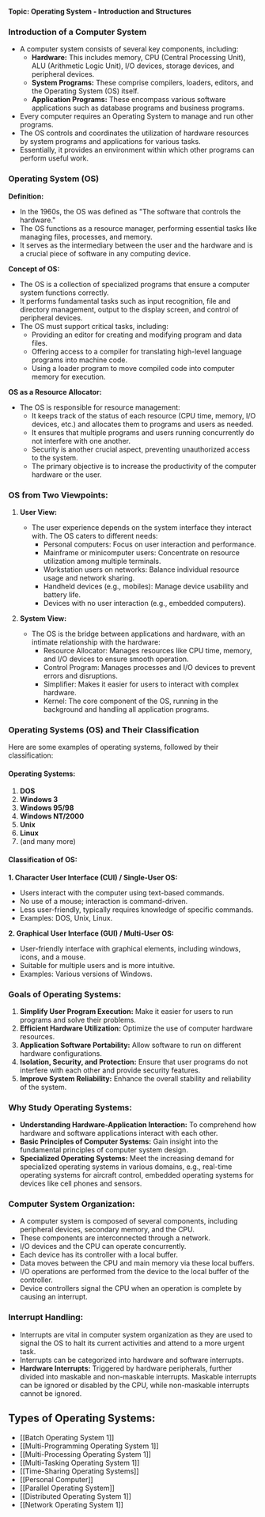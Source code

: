 **Topic: Operating System - Introduction and Structures**

### **Introduction of a Computer System**

- A computer system consists of several key components, including:
  - **Hardware:** This includes memory, CPU (Central Processing Unit), ALU (Arithmetic Logic Unit), I/O devices, storage devices, and peripheral devices.
  - **System Programs:** These comprise compilers, loaders, editors, and the Operating System (OS) itself.
  - **Application Programs:** These encompass various software applications such as database programs and business programs.
- Every computer requires an Operating System to manage and run other programs.
- The OS controls and coordinates the utilization of hardware resources by system programs and applications for various tasks.
- Essentially, it provides an environment within which other programs can perform useful work.

### **Operating System (OS)**

**Definition:**
- In the 1960s, the OS was defined as "The software that controls the hardware."
- The OS functions as a resource manager, performing essential tasks like managing files, processes, and memory.
- It serves as the intermediary between the user and the hardware and is a crucial piece of software in any computing device.

**Concept of OS:**
- The OS is a collection of specialized programs that ensure a computer system functions correctly.
- It performs fundamental tasks such as input recognition, file and directory management, output to the display screen, and control of peripheral devices.
- The OS must support critical tasks, including:
  - Providing an editor for creating and modifying program and data files.
  - Offering access to a compiler for translating high-level language programs into machine code.
  - Using a loader program to move compiled code into computer memory for execution.

**OS as a Resource Allocator:**
- The OS is responsible for resource management:
  - It keeps track of the status of each resource (CPU time, memory, I/O devices, etc.) and allocates them to programs and users as needed.
  - It ensures that multiple programs and users running concurrently do not interfere with one another.
  - Security is another crucial aspect, preventing unauthorized access to the system.
  - The primary objective is to increase the productivity of the computer hardware or the user.

### **OS from Two Viewpoints:**

1. **User View:**
   - The user experience depends on the system interface they interact with. The OS caters to different needs:
     - Personal computers: Focus on user interaction and performance.
     - Mainframe or minicomputer users: Concentrate on resource utilization among multiple terminals.
     - Workstation users on networks: Balance individual resource usage and network sharing.
     - Handheld devices (e.g., mobiles): Manage device usability and battery life.
     - Devices with no user interaction (e.g., embedded computers).

2. **System View:**
   - The OS is the bridge between applications and hardware, with an intimate relationship with the hardware:
     - Resource Allocator: Manages resources like CPU time, memory, and I/O devices to ensure smooth operation.
     - Control Program: Manages processes and I/O devices to prevent errors and disruptions.
     - Simplifier: Makes it easier for users to interact with complex hardware.
     - Kernel: The core component of the OS, running in the background and handling all application programs.

### **Operating Systems (OS) and Their Classification**

Here are some examples of operating systems, followed by their classification:

#### **Operating Systems:**
1. **DOS**
2. **Windows 3**
3. **Windows 95/98**
4. **Windows NT/2000**
5. **Unix**
6. **Linux**
7. (and many more)

#### **Classification of OS:**

**1. Character User Interface (CUI) / Single-User OS:**
   - Users interact with the computer using text-based commands.
   - No use of a mouse; interaction is command-driven.
   - Less user-friendly, typically requires knowledge of specific commands.
   - Examples: DOS, Unix, Linux.

**2. Graphical User Interface (GUI) / Multi-User OS:**
   - User-friendly interface with graphical elements, including windows, icons, and a mouse.
   - Suitable for multiple users and is more intuitive.
   - Examples: Various versions of Windows.

### **Goals of Operating Systems:**

1. **Simplify User Program Execution:** Make it easier for users to run programs and solve their problems.
2. **Efficient Hardware Utilization:** Optimize the use of computer hardware resources.
3. **Application Software Portability:** Allow software to run on different hardware configurations.
4. **Isolation, Security, and Protection:** Ensure that user programs do not interfere with each other and provide security features.
5. **Improve System Reliability:** Enhance the overall stability and reliability of the system.

### **Why Study Operating Systems:**

- **Understanding Hardware-Application Interaction:** To comprehend how hardware and software applications interact with each other.
- **Basic Principles of Computer Systems:** Gain insight into the fundamental principles of computer system design.
- **Specialized Operating Systems:** Meet the increasing demand for specialized operating systems in various domains, e.g., real-time operating systems for aircraft control, embedded operating systems for devices like cell phones and sensors.

### **Computer System Organization:**

- A computer system is composed of several components, including peripheral devices, secondary memory, and the CPU.
- These components are interconnected through a network.
- I/O devices and the CPU can operate concurrently.
- Each device has its controller with a local buffer.
- Data moves between the CPU and main memory via these local buffers.
- I/O operations are performed from the device to the local buffer of the controller.
- Device controllers signal the CPU when an operation is complete by causing an interrupt.

### **Interrupt Handling:**

- Interrupts are vital in computer system organization as they are used to signal the OS to halt its current activities and attend to a more urgent task.
- Interrupts can be categorized into hardware and software interrupts.
- **Hardware Interrupts:** Triggered by hardware peripherals, further divided into maskable and non-maskable interrupts. Maskable interrupts can be ignored or disabled by the CPU, while non-maskable interrupts cannot be ignored.



## **Types of Operating Systems:**
- [[Batch Operating System 1]]
- [[Multi-Programming Operating System 1]]
- [[Multi-Processing Operating System 1]]
- [[Multi-Tasking Operating System 1]]
- [[Time-Sharing Operating Systems]]
- [[Personal Computer]]
- [[Parallel Operating System]]
- [[Distributed Operating System 1]]
- [[Network Operating System 1]]


   




